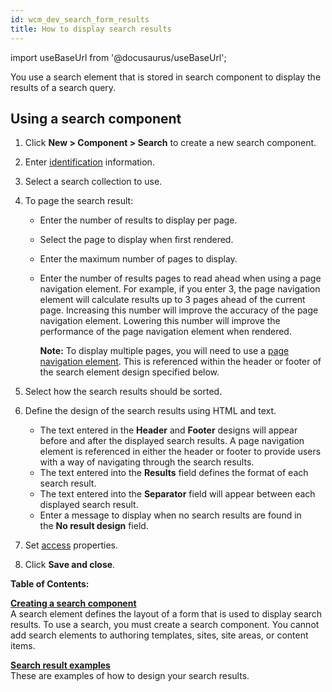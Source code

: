 ```yaml
---
id: wcm_dev_search_form_results
title: How to display search results
---
```

import useBaseUrl from '@docusaurus/useBaseUrl';



You use a search element that is stored in search component to display the results of a search query.

## Using a search component

1.  Click **New \> Component \> Search** to create a new search component.
2.  Enter [identification](https://www01.egoproducts.com/wps/iehs/topic/com.ibm.qpp.places.help/wcm/wcm_dev_items_id.html) information.
3.  Select a search collection to use.
4.  To page the search result:
    -   Enter the number of results to display per page.
    -   Select the page to display when first rendered.
    -   Enter the maximum number of pages to display.
    -   Enter the number of results pages to read ahead when using a page navigation element. For example, if you enter 3, the page navigation element will calculate results up to 3 pages ahead of the current page. Increasing this number will improve the accuracy of the page navigation element. Lowering this number will improve the performance of the page navigation element when rendered.

        **Note:** To display multiple pages, you will need to use a [page navigation element](https://www01.egoproducts.com/wps/iehs/topic/com.ibm.qpp.places.help/wcm/wcm_dev_elements_page-navigation.html). This is referenced within the header or footer of the search element design specified below.

5.  Select how the search results should be sorted.
6.  Define the design of the search results using HTML and text. 
    -   The text entered in the **Header** and **Footer** designs will appear before and after the displayed search results. A page navigation element is referenced in either the header or footer to provide users with a way of navigating through the search results.
    -   The text entered into the **Results** field defines the format of each search result.
    -   The text entered into the **Separator** field will appear between each displayed search result.
    -   Enter a message to display when no search results are found in the **No result design** field.
7.  Set [access](https://www01.egoproducts.com/wps/iehs/topic/com.ibm.qpp.places.help/wcm/wcm_dev_items_access.html) properties.
8.  Click **Save and close**.

**Table of Contents:**  


**[Creating a search component](wcm_dev_elements_search_using.md)**  
A search element defines the layout of a form that is used to display search results. To use a search, you must create a search component. You cannot add search elements to authoring templates, sites, site areas, or content items.

**[Search result examples](wcm_dev_search_form_results_examples.md)**  
These are examples of how to design your search results.

